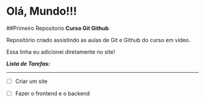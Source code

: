 # Olá, Mundo!!!
 ##Primeiro Repositorio **Curso Git Github**

 Repositório criado assistindo as aulas de Git e Github do curso em video.

 Essa linha eu adicionei diretamente no site!

__*Lista de Tarefas:*__
***
- [ ] Criar um site
- [ ] Fazer o frontend e o backend


